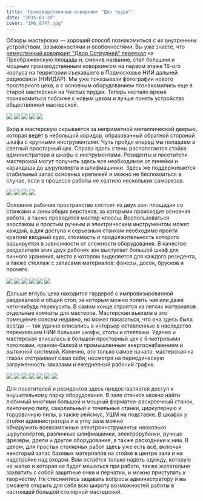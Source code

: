 ```yaml
---
title: 'Производственный коворкинг "Дар труда"'
date: "2015-02-28"
cover: "IMG_8747.jpg"
---
```


Обзоры мастерских — хороший способ познакомиться с их внутренним устройством, возможностями и особенностями. Вы уже знаете, что [ремесленный коворкинг "Двор Сотрудней" переехал](/practice/process/dvor-sotrudnej-pereehal/ "Двор Сотрудней переезжает") на Преображенскую площадь и, сменив название, стал большим и мощным производственным коворкингом на первом этаже 16-ого корпуса на территории съехавшего в Подмосковье НИИ дальней радиосвязи (НИИДАР). Мы уже показывали фотографии нового просторного цеха, а с основным оборудованием познакомились еще в старой мастерской на Чистых прудах. Теперь настало время познакомиться поближе с новым цехом и лучше понять устройство общественной мастерской.

![](./images/IMG_8723.jpg)
![](./images/IMG_8744.jpg)
![](./images/IMG_8746.jpg)
![](./images/IMG_8748.jpg)
![](./images/IMG_8749.jpg)

Вход в мастерскую скрывается за неприметной металлической дверью, которая ведёт в небольшой коридор, образованный обратной стороной шкафа с крупными инструментами. Чуть пройдя вперед мы попадаем в светлый просторный цех. Справа вдоль стены располагается стойка администратора и шкафы с инструментами. Резиденты и посетители мастерской могут получить здесь все необходимое от линейки и карандаша до шуруповерта и шлифмашинки. Здесь же поддерживается стабильный запас основных крепежей и можно не беспокоиться в случае, если в процессе работы не хватило нескольких саморезов.

![](./images/IMG_8763.jpg)
![](./images/IMG_8764.jpg)
![](./images/IMG_8765.jpg)
![](./images/IMG_8761.jpg)

Основное рабочее пространство состоит из двух зон: площадки со станками и зоны общих верстаков, за которыми происходит основная работа, а также проводятся мастер-классы. Воспользоваться верстаком и простым ручным и электрическим инструментом может каждый, а для доступа к серьезным станкам необходимо пройти краткий вводный курс, стоимость и продолжительность которого варьируется в зависимости от сложности оборудования. В качестве разделителя этих двух рабочих зон выступает большой шкаф для личного хранения, место в котором выделяется для каждого резидента, а также стеллаж с запасами материалов: фанеры, досок, брусков и прочего.

![](./images/IMG_8750.jpg)
![](./images/IMG_8751.jpg)
![](./images/IMG_8752.jpg)
![](./images/IMG_8753.jpg)
![](./images/IMG_8754.jpg)
![](./images/IMG_8755.jpg)

Дальше вглубь цеха находится гардероб с импровизированной раздевалкой и общий стол, за которым можно попить чая или даже чего-нибудь перекусить. В самом конце строятся из легких материалов отдельные комнаты для мастеров. Мастерская въехала в это помещение совсем недавно, но может показаться, что она здесь была всегда — так удачно вписались в интерьер оставленные в наследство переехавшим НИИ большие шкафы, столы и стеллажи. Удачно и мастерская вписалась в большой просторный цех с 6-метровыми потолками, краном-балкой и промышленным энергоснабжением и вытяжной системой. Конечно, это только самое начало, мастерская на глазах отстраивает сама себя, несмотря на периодическую загруженность заказами и ежедневный рабочий график.

![](./images/IMG_8756.jpg)
![](./images/IMG_8757.jpg)
![](./images/IMG_8758.jpg)
![](./images/IMG_8759.jpg)
![](./images/IMG_8760.jpg)
![](./images/IMG_8745.jpg)
![](./images/IMG_8762.jpg)

Для посетителей и резидентов здесь предоставляется доступ к внушительному парку оборудования. В зале станков можно найти любимый многими большой и мощный форматно-раскроечный станок, ленточную пилу, сверлильный и точильные станки, циркулярную и торцовочную пилы, а также рейсмус, УШМ на подставке. В шкафах у стойки администратора и в углу зала можно обнаружить всевозможные электроинструменты: несколько шуруповёртов, различные шлифмашинки, электрорубанки, ручные фрезеры, дрели и другое оборудование, а также расходники к ним. В целом, для простых столярных работ здесь уже есть всё, включая некоторый запас базовых материалов на стойке в центре зала и на надстройке над входом. Вам остаётся только надеть одежду, которую не жалко и которая не будет мешаться при работе, также желательно захватить с собой защитные очки и перчатки, и можно приступать к творчеству. Не стесняйтесь задавать вопросы администратору и вы сможете открыть для себя всю широту возможностей работы в настоящей большой столярной мастерской.
